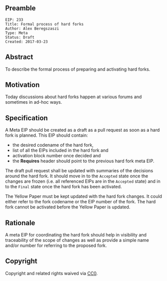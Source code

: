 ## Preamble

    EIP: 233
    Title: Formal process of hard forks
    Author: Alex Beregszaszi
    Type: Meta
    Status: Draft
    Created: 2017-03-23

## Abstract

To describe the formal process of preparing and activating hard forks.

## Motivation

Today discussions about hard forks happen at various forums and sometimes in ad-hoc ways.

## Specification

A Meta EIP should be created as a draft as a pull request as soon as a hard fork is planned. This EIP should contain:
- the desired codename of the hard fork,
- list of all the EIPs included in the hard fork and
- activation block number once decided and
- the **Requires** header should point to the previous hard fork meta EIP.

The draft pull request shall be updated with summaries of the decisions around the hard fork. It should move in to the `Accepted` state once the changes are frozen (i.e. all referenced EIPs are in the `Accepted` state) and in to the `Final` state once the hard fork has been activated.

The Yellow Paper must be kept updated with the hard fork changes. It could either refer to the fork codename or the EIP number of the fork. The hard fork cannot be activated before the Yellow Paper is updated.

## Rationale

A meta EIP for coordinating the hard fork should help in visibility and traceability of the scope of changes as well as provide a simple name and/or number for referring to the proposed fork.

## Copyright

Copyright and related rights waived via [CC0](https://creativecommons.org/publicdomain/zero/1.0/).
